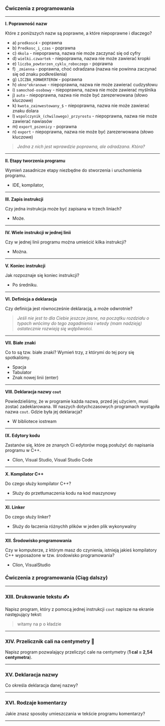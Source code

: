 ### **Ćwiczenia z programowania**

---

**I. Poprawność nazw**

Które z poniższych nazw są poprawne, a które niepoprawne i dlaczego?

* a) `predkosc4` - poprawna
* b) `Predkosc_i_czas` - poprawna
* c) `4kola` - niepoprawna, nazwa nie może zaczynać się od cyfry
* d) `wielki.czwartek` - niepoprawna, nazwa nie może zawierać kropki
* e) `liczba_powtorzen_cyklu_roboczego` - poprawna
* f) `_zmienna` - poprawna, choć odradzana (nazwa nie powinna zaczynać się od znaku podkreślenia)
* g) `LICZBA_KONWERTEROW` - poprawna
* h) `okno"ekranowe` - niepoprawna, nazwa nie może zawierać cudzysłowu
* i) `samochod-osobowy` - niepoprawna, nazwa nie może zawierać myślnika
* j) `auto` - niepoprawna, nazwa nie może być zarezerwowana (słowo kluczowe)
* k) `kwota_zainwestowany_$` - niepoprawna, nazwa nie może zawierać znaku dolara
* l) `wspolczynik_(chwilowego)_przyrostu` - niepoprawna, nazwa nie może zawierać nawiasów
* m) `export_pszenicy` - poprawna
* n) `export` - niepoprawna, nazwa nie może być zarezerwowana (słowo kluczowe)

> *Jedna z nich jest wprawdzie poprawna, ale odradzana. Która?*

---

**II. Etapy tworzenia programu**

Wymień zasadnicze etapy niezbędne do stworzenia i uruchomienia programu.
- IDE, kompilator, 

---

**III. Zapis instrukcji**

Czy jedna instrukcja może być zapisana w trzech liniach?
- Może.

---

**IV. Wiele instrukcji w jednej linii**

Czy w jednej linii programu można umieścić kilka instrukcji?

- Można.

---

**V. Koniec instrukcji**

Jak rozpoznaje się koniec instrukcji?

- Po średniku.

---

**VI. Definicja a deklaracja**

Czy definicja jest równocześnie deklaracją, a może odwrotnie?
> *Jeśli nie jest to dla Ciebie jeszcze jasne, na początku rozdziału o typach wrócimy do tego zagadnienia i wtedy (mam nadzieję) ostatecznie rozwieją się wątpliwości.*
---

**VII. Białe znaki**

Co to są tzw. białe znaki? Wymień trzy, z którymi do tej pory się spotkaliśmy.
- Spacja
- Tabulator
- Znak nowej linii (enter)

---

**VIII. Deklaracja nazwy `cout`**

Powiedzieliśmy, że w programie każda nazwa, przed jej użyciem, musi zostać zadeklarowana. W naszych dotychczasowych programach wystąpiła nazwa `cout`. Gdzie była jej deklaracja?
- W bibliotece iostream
---

**IX. Edytory kodu**

Zastanów się, które ze znanych Ci edytorów mogą posłużyć do napisania programu w C++.
- Clion, Visual Studio, Visual Studio Code
---

**X. Kompilator C++**

Do czego służy kompilator C++?
- Służy do przetłumaczenia kodu na kod maszynowy

---

**XI. Linker**

Do czego służy linker?
- Służy do łaczenia różnychh plików w jeden plik wykonywalny

---

**XII. Środowisko programowania**

Czy w komputerze, z którym masz do czynienia, istnieją jakieś kompilatory C++ wyposażone w tzw. środowisko programowania?
- Clion, VisualStudio

### **Ćwiczenia z programowania (Ciąg dalszy)**

---

### **XIII. Drukowanie tekstu** ✍️

Napisz program, który z pomocą jednej instrukcji `cout` napisze na ekranie następujący tekst:
> witamy
> na
> p
> o
> kładzie

---

### **XIV. Przelicznik cali na centymetry** 📏

Napisz program pozwalający przeliczyć cale na centymetry (**1 cal = 2,54 centymetra**).

---

### **XV. Deklaracja nazwy**

Co określa deklaracja danej nazwy?

---

### **XVI. Rodzaje komentarzy**

Jakie znasz sposoby umieszczania w tekście programu komentarzy?

---